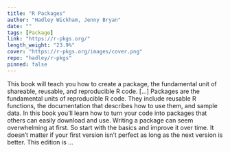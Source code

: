 ```yaml
---
title: "R Packages"
author: "Hadley Wickham, Jenny Bryan"
date: ""
tags: [Package]
link: "https://r-pkgs.org/"
length_weight: "23.9%"
cover: "https://r-pkgs.org/images/cover.png"
repo: "hadley/r-pkgs"
pinned: false
---
```


This book will teach you how to create a package, the fundamental unit of shareable, reusable, and reproducible R code. [...] Packages are the fundamental units of reproducible R code. They include reusable R functions, the documentation that describes how to use them, and sample data. In this book you’ll learn how to turn your code into packages that others can easily download and use. Writing a package can seem overwhelming at first. So start with the basics and improve it over time. It doesn’t matter if your first version isn’t perfect as long as the next version is better. This edition is  ...
